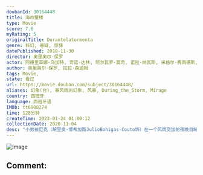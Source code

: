 ```yaml
---
doubanId: 30164448
title: 海市蜃楼
type: Movie
score: 7.6
myRating: 5
originalTitle: Durantelatormenta
genre: 科幻, 悬疑, 惊悚
datePublished: 2018-11-30
director: 奥里奥尔·保罗
actor: 阿德里亚娜·乌加特, 奇诺·达林, 阿尔瓦罗·莫奇, 诺拉·纳瓦斯, 米格尔·费南德斯, 哈维尔·古铁雷斯, 克拉拉·塞古拉, 米玛·里埃拉, 艾娜·克洛特, 阿尔伯特·佩雷斯, 胡里奥·博伊加斯, 露娜·馥尔亨西奥, 露丝·略皮斯, 弗兰塞斯克·奥雷利亚, 阿娜·瓦格纳, 西尔维亚·阿隆索, 贝伦·鲁埃达
author: 奥里奥尔·保罗, 拉拉·森迪姆
tags: Movie, 
state: 看过
url: https://movie.douban.com/subject/30164448/
aliases: 幻象(台), 暴风雨的幻象, 风暴, During_the_Storm, Mirage
country: 西班牙
language: 西班牙语
IMDb: tt6908274
time: 128分钟
createTime: 2023-01-24 01:00:12
collectionDate: 2020-11-04
desc: "小男孩尼克（胡里奥·博希加斯JulioBohigas-Couto饰）在一个风雨交加的夜晚目睹了邻居安吉尔（哈维尔·古铁雷斯JavierGutiérrez饰）杀害自己妻子的场面。在和安吉尔的..."
---
```


![image](p2551172384.jpg)

Comment: 
---

